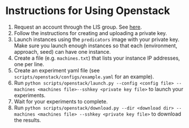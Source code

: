 # Instructions for Using Openstack

1. Request an account through the LIS group. See [here](https://tig.csail.mit.edu/shared-computing/open-stack/quick-start/).
2. Follow the instructions for creating and uploading a private key.
3. Launch instances using the `predicators` image with your private key. Make sure you launch enough instances so that each (environment, approach, seed) can have one instance.
4. Create a file (e.g. `machines.txt`) that lists your instance IP addresses, one per line.
5. Create an experiment yaml file (see `scripts/openstack/configs/example.yaml` for an example).
6. Run `python scripts/openstack/launch.py --config <config file> --machines <machines file>--sshkey <private key file>` to launch your experiments.
7. Wait for your experiments to complete.
8. Run `python scripts/openstack/download.py --dir <download dir> --machines <machines file> --sshkey <private key file>` to download the results.
